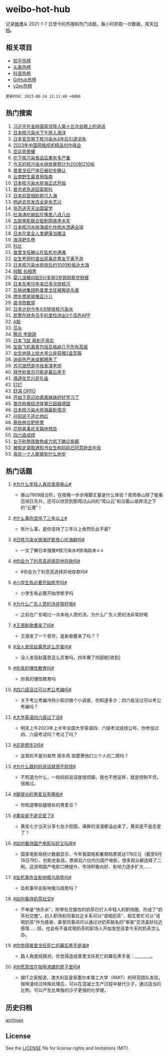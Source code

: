 # weibo-hot-hub

记录[微博](https://www.weibo.com)从 2021-1-7 日至今的热搜和热门话题。每小时抓取一次数据，按天[归档](archives)。

## 相关项目

- [知乎热榜](https://github.com/lonnyzhang423/zhihu-hot-hub)
- [头条热榜](https://github.com/lonnyzhang423/toutiao-hot-hub)
- [抖音热榜](https://github.com/lonnyzhang423/douyin-hot-hub)
- [GitHub热榜](https://github.com/lonnyzhang423/github-hot-hub)
- [v2ex热榜](https://github.com/lonnyzhang423/v2ex-hot-hub)


`更新时间：2023-08-24 12:11:49 +0800`

## 热门搜索

1. [习近平在金砖国家领导人第十五次会晤上的讲话](https://m.weibo.cn/search?containerid=100103type%3D1%26t%3D10%26q%3D%23%E4%B9%A0%E8%BF%91%E5%B9%B3%E5%9C%A8%E9%87%91%E7%A0%96%E5%9B%BD%E5%AE%B6%E9%A2%86%E5%AF%BC%E4%BA%BA%E7%AC%AC%E5%8D%81%E4%BA%94%E6%AC%A1%E4%BC%9A%E6%99%A4%E4%B8%8A%E7%9A%84%E8%AE%B2%E8%AF%9D%23&stream_entry_id=51&isnewpage=1&extparam=seat%3D1%26dgr%3D0%26pos%3D0%26c_type%3D51%26filter_type%3Drealtimehot%26stream_entry_id%3D51%26cate%3D10103%26display_time%3D1692850307%26pre_seqid%3D1692850307653027171158&luicode=10000011&lfid=106003type%253D25%2526t%253D3%2526disable_hot%253D1%2526filter_type%253Drealtimehot)
1. [日本核污染水下午排入海洋](https://m.weibo.cn/search?containerid=100103type%3D1%26t%3D10%26q%3D%23%E6%97%A5%E6%9C%AC%E6%A0%B8%E6%B1%A1%E6%9F%93%E6%B0%B4%E4%B8%8B%E5%8D%88%E6%8E%92%E5%85%A5%E6%B5%B7%E6%B4%8B%23&stream_entry_id=31&isnewpage=1&extparam=seat%3D1%26dgr%3D0%26flag%3D4%26stream_entry_id%3D31%26band_rank%3D1%26realpos%3D1%26pos%3D0%26q%3D%2523%25E6%2597%25A5%25E6%259C%25AC%25E6%25A0%25B8%25E6%25B1%25A1%25E6%259F%2593%25E6%25B0%25B4%25E4%25B8%258B%25E5%258D%2588%25E6%258E%2592%25E5%2585%25A5%25E6%25B5%25B7%25E6%25B4%258B%2523%26c_type%3D31%26filter_type%3Drealtimehot%26lcate%3D5001%26cate%3D5001%26display_time%3D1692850307%26pre_seqid%3D1692850307653027171158&luicode=10000011&lfid=106003type%253D25%2526t%253D3%2526disable_hot%253D1%2526filter_type%253Drealtimehot)
1. [日本官员喝下核污染水4年后引退消失](https://m.weibo.cn/search?containerid=100103type%3D1%26t%3D10%26q%3D%23%E6%97%A5%E6%9C%AC%E5%AE%98%E5%91%98%E5%96%9D%E4%B8%8B%E6%A0%B8%E6%B1%A1%E6%9F%93%E6%B0%B44%E5%B9%B4%E5%90%8E%E5%BC%95%E9%80%80%E6%B6%88%E5%A4%B1%23&stream_entry_id=31&isnewpage=1&extparam=seat%3D1%26dgr%3D0%26flag%3D1%26stream_entry_id%3D31%26band_rank%3D2%26realpos%3D2%26pos%3D1%26q%3D%2523%25E6%2597%25A5%25E6%259C%25AC%25E5%25AE%2598%25E5%2591%2598%25E5%2596%259D%25E4%25B8%258B%25E6%25A0%25B8%25E6%25B1%25A1%25E6%259F%2593%25E6%25B0%25B44%25E5%25B9%25B4%25E5%2590%258E%25E5%25BC%2595%25E9%2580%2580%25E6%25B6%2588%25E5%25A4%25B1%2523%26c_type%3D31%26filter_type%3Drealtimehot%26lcate%3D5001%26cate%3D5001%26display_time%3D1692850307%26pre_seqid%3D1692850307653027171158&luicode=10000011&lfid=106003type%253D25%2526t%253D3%2526disable_hot%253D1%2526filter_type%253Drealtimehot)
1. [2023年中国网络视听精品创作峰会](https://m.weibo.cn/search?containerid=100103type%3D1%26t%3D10%26q%3D%232023%E5%B9%B4%E4%B8%AD%E5%9B%BD%E7%BD%91%E7%BB%9C%E8%A7%86%E5%90%AC%E7%B2%BE%E5%93%81%E5%88%9B%E4%BD%9C%E5%B3%B0%E4%BC%9A%23&stream_entry_id=31&isnewpage=1&extparam=seat%3D1%26dgr%3D0%26flag%3D0%26stream_entry_id%3D31%26band_rank%3D3%26realpos%3D3%26pos%3D2%26q%3D%25232023%25E5%25B9%25B4%25E4%25B8%25AD%25E5%259B%25BD%25E7%25BD%2591%25E7%25BB%259C%25E8%25A7%2586%25E5%2590%25AC%25E7%25B2%25BE%25E5%2593%2581%25E5%2588%259B%25E4%25BD%259C%25E5%25B3%25B0%25E4%25BC%259A%2523%26c_type%3D31%26filter_type%3Drealtimehot%26lcate%3D5001%26cate%3D5001%26display_time%3D1692850307%26pre_seqid%3D1692850307653027171158&luicode=10000011&lfid=106003type%253D25%2526t%253D3%2526disable_hot%253D1%2526filter_type%253Drealtimehot)
1. [亚运竞荣耀](https://m.weibo.cn/search?containerid=100103type%3D1%26t%3D10%26q%3D%23%E4%BA%9A%E8%BF%90%E7%AB%9E%E8%8D%A3%E8%80%80%23&stream_entry_id=31&isnewpage=1&extparam=seat%3D1%26topic_ad%3D1%26adid%3D200419%26dgr%3D0%26cate%3D5001%26lcate%3D5001%26band_rank%3D4%26pos%3D3%26c_type%3D31%26is_ad_pos%3D1%26filter_type%3Drealtimehot%26stream_entry_id%3D31%26q%3D%2523%25E4%25BA%259A%25E8%25BF%2590%25E7%25AB%259E%25E8%258D%25A3%25E8%2580%2580%2523%26display_time%3D1692850307%26pre_seqid%3D1692850307653027171158&luicode=10000011&lfid=106003type%253D25%2526t%253D3%2526disable_hot%253D1%2526filter_type%253Drealtimehot)
1. [吃下核污染食品后果有多严重](https://m.weibo.cn/search?containerid=100103type%3D1%26t%3D10%26q%3D%23%E5%90%83%E4%B8%8B%E6%A0%B8%E6%B1%A1%E6%9F%93%E9%A3%9F%E5%93%81%E5%90%8E%E6%9E%9C%E6%9C%89%E5%A4%9A%E4%B8%A5%E9%87%8D%23&stream_entry_id=31&isnewpage=1&extparam=seat%3D1%26dgr%3D0%26flag%3D16%26stream_entry_id%3D31%26band_rank%3D4%26realpos%3D4%26pos%3D4%26q%3D%2523%25E5%2590%2583%25E4%25B8%258B%25E6%25A0%25B8%25E6%25B1%25A1%25E6%259F%2593%25E9%25A3%259F%25E5%2593%2581%25E5%2590%258E%25E6%259E%259C%25E6%259C%2589%25E5%25A4%259A%25E4%25B8%25A5%25E9%2587%258D%2523%26c_type%3D31%26filter_type%3Drealtimehot%26lcate%3D5001%26cate%3D5001%26display_time%3D1692850307%26pre_seqid%3D1692850307653027171158&luicode=10000011&lfid=106003type%253D25%2526t%253D3%2526disable_hot%253D1%2526filter_type%253Drealtimehot)
1. [今天的核污染水排放量预计为200到210吨](https://m.weibo.cn/search?containerid=100103type%3D1%26t%3D10%26q%3D%23%E4%BB%8A%E5%A4%A9%E7%9A%84%E6%A0%B8%E6%B1%A1%E6%9F%93%E6%B0%B4%E6%8E%92%E6%94%BE%E9%87%8F%E9%A2%84%E8%AE%A1%E4%B8%BA200%E5%88%B0210%E5%90%A8%23&stream_entry_id=31&isnewpage=1&extparam=seat%3D1%26dgr%3D0%26flag%3D1%26stream_entry_id%3D31%26band_rank%3D5%26realpos%3D5%26pos%3D5%26q%3D%2523%25E4%25BB%258A%25E5%25A4%25A9%25E7%259A%2584%25E6%25A0%25B8%25E6%25B1%25A1%25E6%259F%2593%25E6%25B0%25B4%25E6%258E%2592%25E6%2594%25BE%25E9%2587%258F%25E9%25A2%2584%25E8%25AE%25A1%25E4%25B8%25BA200%25E5%2588%25B0210%25E5%2590%25A8%2523%26c_type%3D31%26filter_type%3Drealtimehot%26lcate%3D5001%26cate%3D5001%26display_time%3D1692850307%26pre_seqid%3D1692850307653027171158&luicode=10000011&lfid=106003type%253D25%2526t%253D3%2526disable_hot%253D1%2526filter_type%253Drealtimehot)
1. [普里戈任尸体已被初步确认](https://m.weibo.cn/search?containerid=100103type%3D1%26t%3D10%26q%3D%23%E6%99%AE%E9%87%8C%E6%88%88%E4%BB%BB%E5%B0%B8%E4%BD%93%E5%B7%B2%E8%A2%AB%E5%88%9D%E6%AD%A5%E7%A1%AE%E8%AE%A4%23&stream_entry_id=31&isnewpage=1&extparam=seat%3D1%26dgr%3D0%26flag%3D1%26stream_entry_id%3D31%26band_rank%3D6%26realpos%3D6%26pos%3D6%26q%3D%2523%25E6%2599%25AE%25E9%2587%258C%25E6%2588%2588%25E4%25BB%25BB%25E5%25B0%25B8%25E4%25BD%2593%25E5%25B7%25B2%25E8%25A2%25AB%25E5%2588%259D%25E6%25AD%25A5%25E7%25A1%25AE%25E8%25AE%25A4%2523%26c_type%3D31%26filter_type%3Drealtimehot%26lcate%3D5001%26cate%3D5001%26display_time%3D1692850307%26pre_seqid%3D1692850307653027171158&luicode=10000011&lfid=106003type%253D25%2526t%253D3%2526disable_hot%253D1%2526filter_type%253Drealtimehot)
1. [云南野生菌食用指南](https://m.weibo.cn/search?containerid=100103type%3D1%26t%3D10%26q%3D%23%E4%BA%91%E5%8D%97%E9%87%8E%E7%94%9F%E8%8F%8C%E9%A3%9F%E7%94%A8%E6%8C%87%E5%8D%97%23&stream_entry_id=31&isnewpage=1&extparam=seat%3D1%26dgr%3D0%26adid%3D200417%26stream_entry_id%3D31%26is_ad_pos%3D1%26band_rank%3D7%26pos%3D7%26q%3D%2523%25E4%25BA%2591%25E5%258D%2597%25E9%2587%258E%25E7%2594%259F%25E8%258F%258C%25E9%25A3%259F%25E7%2594%25A8%25E6%258C%2587%25E5%258D%2597%2523%26c_type%3D31%26filter_type%3Drealtimehot%26lcate%3D5001%26cate%3D5001%26display_time%3D1692850307%26pre_seqid%3D1692850307653027171158&luicode=10000011&lfid=106003type%253D25%2526t%253D3%2526disable_hot%253D1%2526filter_type%253Drealtimehot)
1. [日本核污染水排海正式开始](https://m.weibo.cn/search?containerid=100103type%3D1%26t%3D10%26q%3D%23%E6%97%A5%E6%9C%AC%E6%A0%B8%E6%B1%A1%E6%9F%93%E6%B0%B4%E6%8E%92%E6%B5%B7%E6%AD%A3%E5%BC%8F%E5%BC%80%E5%A7%8B%23&stream_entry_id=31&isnewpage=1&extparam=seat%3D1%26dgr%3D0%26flag%3D1%26stream_entry_id%3D31%26band_rank%3D7%26realpos%3D7%26pos%3D8%26q%3D%2523%25E6%2597%25A5%25E6%259C%25AC%25E6%25A0%25B8%25E6%25B1%25A1%25E6%259F%2593%25E6%25B0%25B4%25E6%258E%2592%25E6%25B5%25B7%25E6%25AD%25A3%25E5%25BC%258F%25E5%25BC%2580%25E5%25A7%258B%2523%26c_type%3D31%26filter_type%3Drealtimehot%26lcate%3D5001%26cate%3D5001%26display_time%3D1692850307%26pre_seqid%3D1692850307653027171158&luicode=10000011&lfid=106003type%253D25%2526t%253D3%2526disable_hot%253D1%2526filter_type%253Drealtimehot)
1. [普京紧急返回莫斯科](https://m.weibo.cn/search?containerid=100103type%3D1%26t%3D10%26q%3D%23%E6%99%AE%E4%BA%AC%E7%B4%A7%E6%80%A5%E8%BF%94%E5%9B%9E%E8%8E%AB%E6%96%AF%E7%A7%91%23&stream_entry_id=31&isnewpage=1&extparam=seat%3D1%26dgr%3D0%26flag%3D2%26stream_entry_id%3D31%26band_rank%3D8%26realpos%3D8%26pos%3D9%26q%3D%2523%25E6%2599%25AE%25E4%25BA%25AC%25E7%25B4%25A7%25E6%2580%25A5%25E8%25BF%2594%25E5%259B%259E%25E8%258E%25AB%25E6%2596%25AF%25E7%25A7%2591%2523%26c_type%3D31%26filter_type%3Drealtimehot%26lcate%3D5001%26cate%3D5001%26display_time%3D1692850307%26pre_seqid%3D1692850307653027171158&luicode=10000011&lfid=106003type%253D25%2526t%253D3%2526disable_hot%253D1%2526filter_type%253Drealtimehot)
1. [日本前首相批排污入海](https://m.weibo.cn/search?containerid=100103type%3D1%26t%3D10%26q%3D%23%E6%97%A5%E6%9C%AC%E5%89%8D%E9%A6%96%E7%9B%B8%E6%89%B9%E6%8E%92%E6%B1%A1%E5%85%A5%E6%B5%B7%23&stream_entry_id=31&isnewpage=1&extparam=seat%3D1%26dgr%3D0%26flag%3D1%26stream_entry_id%3D31%26band_rank%3D9%26realpos%3D9%26pos%3D10%26q%3D%2523%25E6%2597%25A5%25E6%259C%25AC%25E5%2589%258D%25E9%25A6%2596%25E7%259B%25B8%25E6%2589%25B9%25E6%258E%2592%25E6%25B1%25A1%25E5%2585%25A5%25E6%25B5%25B7%2523%26c_type%3D31%26filter_type%3Drealtimehot%26lcate%3D5001%26cate%3D5001%26display_time%3D1692850307%26pre_seqid%3D1692850307653027171158&luicode=10000011&lfid=106003type%253D25%2526t%253D3%2526disable_hot%253D1%2526filter_type%253Drealtimehot)
1. [杨迪去剪发店全是张艺兴](https://m.weibo.cn/search?containerid=100103type%3D1%26t%3D10%26q%3D%23%E6%9D%A8%E8%BF%AA%E5%8E%BB%E5%89%AA%E5%8F%91%E5%BA%97%E5%85%A8%E6%98%AF%E5%BC%A0%E8%89%BA%E5%85%B4%23&stream_entry_id=31&isnewpage=1&extparam=seat%3D1%26dgr%3D0%26flag%3D0%26stream_entry_id%3D31%26band_rank%3D10%26realpos%3D10%26pos%3D11%26q%3D%2523%25E6%259D%25A8%25E8%25BF%25AA%25E5%258E%25BB%25E5%2589%25AA%25E5%258F%2591%25E5%25BA%2597%25E5%2585%25A8%25E6%2598%25AF%25E5%25BC%25A0%25E8%2589%25BA%25E5%2585%25B4%2523%26c_type%3D31%26filter_type%3Drealtimehot%26lcate%3D5001%26cate%3D5001%26display_time%3D1692850307%26pre_seqid%3D1692850307653027171158&luicode=10000011&lfid=106003type%253D25%2526t%253D3%2526disable_hot%253D1%2526filter_type%253Drealtimehot)
1. [张亮送天天出国留学](https://m.weibo.cn/search?containerid=100103type%3D1%26t%3D10%26q%3D%23%E5%BC%A0%E4%BA%AE%E9%80%81%E5%A4%A9%E5%A4%A9%E5%87%BA%E5%9B%BD%E7%95%99%E5%AD%A6%23&stream_entry_id=31&isnewpage=1&extparam=seat%3D1%26dgr%3D0%26flag%3D1%26stream_entry_id%3D31%26band_rank%3D11%26realpos%3D11%26pos%3D12%26q%3D%2523%25E5%25BC%25A0%25E4%25BA%25AE%25E9%2580%2581%25E5%25A4%25A9%25E5%25A4%25A9%25E5%2587%25BA%25E5%259B%25BD%25E7%2595%2599%25E5%25AD%25A6%2523%26c_type%3D31%26filter_type%3Drealtimehot%26lcate%3D5001%26cate%3D5001%26display_time%3D1692850307%26pre_seqid%3D1692850307653027171158&luicode=10000011&lfid=106003type%253D25%2526t%253D3%2526disable_hot%253D1%2526filter_type%253Drealtimehot)
1. [杜海涛吃蜈蚣在嘴里八进八出](https://m.weibo.cn/search?containerid=100103type%3D1%26t%3D10%26q%3D%23%E6%9D%9C%E6%B5%B7%E6%B6%9B%E5%90%83%E8%9C%88%E8%9A%A3%E5%9C%A8%E5%98%B4%E9%87%8C%E5%85%AB%E8%BF%9B%E5%85%AB%E5%87%BA%23&stream_entry_id=31&isnewpage=1&extparam=seat%3D1%26dgr%3D0%26flag%3D1%26stream_entry_id%3D31%26band_rank%3D12%26realpos%3D12%26pos%3D13%26q%3D%2523%25E6%259D%259C%25E6%25B5%25B7%25E6%25B6%259B%25E5%2590%2583%25E8%259C%2588%25E8%259A%25A3%25E5%259C%25A8%25E5%2598%25B4%25E9%2587%258C%25E5%2585%25AB%25E8%25BF%259B%25E5%2585%25AB%25E5%2587%25BA%2523%26c_type%3D31%26filter_type%3Drealtimehot%26lcate%3D5001%26cate%3D5001%26display_time%3D1692850307%26pre_seqid%3D1692850307653027171158&luicode=10000011&lfid=106003type%253D25%2526t%253D3%2526disable_hot%253D1%2526filter_type%253Drealtimehot)
1. [五部电影联合抵制网络黑水军](https://m.weibo.cn/search?containerid=100103type%3D1%26t%3D10%26q%3D%23%E4%BA%94%E9%83%A8%E7%94%B5%E5%BD%B1%E8%81%94%E5%90%88%E6%8A%B5%E5%88%B6%E7%BD%91%E7%BB%9C%E9%BB%91%E6%B0%B4%E5%86%9B%23&stream_entry_id=31&isnewpage=1&extparam=seat%3D1%26dgr%3D0%26flag%3D1%26stream_entry_id%3D31%26band_rank%3D13%26realpos%3D13%26pos%3D14%26q%3D%2523%25E4%25BA%2594%25E9%2583%25A8%25E7%2594%25B5%25E5%25BD%25B1%25E8%2581%2594%25E5%2590%2588%25E6%258A%25B5%25E5%2588%25B6%25E7%25BD%2591%25E7%25BB%259C%25E9%25BB%2591%25E6%25B0%25B4%25E5%2586%259B%2523%26c_type%3D31%26filter_type%3Drealtimehot%26lcate%3D5001%26cate%3D5001%26display_time%3D1692850307%26pre_seqid%3D1692850307653027171158&luicode=10000011&lfid=106003type%253D25%2526t%253D3%2526disable_hot%253D1%2526filter_type%253Drealtimehot)
1. [日本核污水排海或化作雨水洒遍全球](https://m.weibo.cn/search?containerid=100103type%3D1%26t%3D10%26q%3D%23%E6%97%A5%E6%9C%AC%E6%A0%B8%E6%B1%A1%E6%B0%B4%E6%8E%92%E6%B5%B7%E6%88%96%E5%8C%96%E4%BD%9C%E9%9B%A8%E6%B0%B4%E6%B4%92%E9%81%8D%E5%85%A8%E7%90%83%23&stream_entry_id=31&isnewpage=1&extparam=seat%3D1%26dgr%3D0%26flag%3D2%26stream_entry_id%3D31%26band_rank%3D14%26realpos%3D14%26pos%3D15%26q%3D%2523%25E6%2597%25A5%25E6%259C%25AC%25E6%25A0%25B8%25E6%25B1%25A1%25E6%25B0%25B4%25E6%258E%2592%25E6%25B5%25B7%25E6%2588%2596%25E5%258C%2596%25E4%25BD%259C%25E9%259B%25A8%25E6%25B0%25B4%25E6%25B4%2592%25E9%2581%258D%25E5%2585%25A8%25E7%2590%2583%2523%26c_type%3D31%26filter_type%3Drealtimehot%26lcate%3D5001%26cate%3D5001%26display_time%3D1692850307%26pre_seqid%3D1692850307653027171158&luicode=10000011&lfid=106003type%253D25%2526t%253D3%2526disable_hot%253D1%2526filter_type%253Drealtimehot)
1. [日本在拿全人类健康当赌注](https://m.weibo.cn/search?containerid=100103type%3D1%26t%3D10%26q%3D%23%E6%97%A5%E6%9C%AC%E5%9C%A8%E6%8B%BF%E5%85%A8%E4%BA%BA%E7%B1%BB%E5%81%A5%E5%BA%B7%E5%BD%93%E8%B5%8C%E6%B3%A8%23&stream_entry_id=31&isnewpage=1&extparam=seat%3D1%26dgr%3D0%26flag%3D1%26stream_entry_id%3D31%26band_rank%3D15%26realpos%3D15%26pos%3D16%26q%3D%2523%25E6%2597%25A5%25E6%259C%25AC%25E5%259C%25A8%25E6%258B%25BF%25E5%2585%25A8%25E4%25BA%25BA%25E7%25B1%25BB%25E5%2581%25A5%25E5%25BA%25B7%25E5%25BD%2593%25E8%25B5%258C%25E6%25B3%25A8%2523%26c_type%3D31%26filter_type%3Drealtimehot%26lcate%3D5001%26cate%3D5001%26display_time%3D1692850307%26pre_seqid%3D1692850307653027171158&luicode=10000011&lfid=106003type%253D25%2526t%253D3%2526disable_hot%253D1%2526filter_type%253Drealtimehot)
1. [海洋肥牛卷](https://m.weibo.cn/search?containerid=100103type%3D1%26t%3D10%26q%3D%E6%B5%B7%E6%B4%8B%E8%82%A5%E7%89%9B%E5%8D%B7&stream_entry_id=31&isnewpage=1&extparam=seat%3D1%26dgr%3D0%26flag%3D1%26stream_entry_id%3D31%26band_rank%3D16%26realpos%3D16%26pos%3D17%26q%3D%25E6%25B5%25B7%25E6%25B4%258B%25E8%2582%25A5%25E7%2589%259B%25E5%258D%25B7%26c_type%3D31%26filter_type%3Drealtimehot%26lcate%3D5001%26cate%3D5001%26display_time%3D1692850307%26pre_seqid%3D1692850307653027171158&luicode=10000011&lfid=106003type%253D25%2526t%253D3%2526disable_hot%253D1%2526filter_type%253Drealtimehot)
1. [科比](https://m.weibo.cn/search?containerid=100103type%3D1%26t%3D10%26q%3D%E7%A7%91%E6%AF%94&stream_entry_id=31&isnewpage=1&extparam=seat%3D1%26dgr%3D0%26flag%3D0%26stream_entry_id%3D31%26band_rank%3D17%26realpos%3D17%26pos%3D18%26q%3D%25E7%25A7%2591%25E6%25AF%2594%26c_type%3D31%26filter_type%3Drealtimehot%26lcate%3D5001%26cate%3D5001%26display_time%3D1692850307%26pre_seqid%3D1692850307653027171158&luicode=10000011&lfid=106003type%253D25%2526t%253D3%2526disable_hot%253D1%2526filter_type%253Drealtimehot)
1. [普里戈任确认在坠机中遇难](https://m.weibo.cn/search?containerid=100103type%3D1%26t%3D10%26q%3D%23%E6%99%AE%E9%87%8C%E6%88%88%E4%BB%BB%E7%A1%AE%E8%AE%A4%E5%9C%A8%E5%9D%A0%E6%9C%BA%E4%B8%AD%E9%81%87%E9%9A%BE%23&stream_entry_id=31&isnewpage=1&extparam=seat%3D1%26dgr%3D0%26flag%3D0%26stream_entry_id%3D31%26band_rank%3D18%26realpos%3D18%26pos%3D19%26q%3D%2523%25E6%2599%25AE%25E9%2587%258C%25E6%2588%2588%25E4%25BB%25BB%25E7%25A1%25AE%25E8%25AE%25A4%25E5%259C%25A8%25E5%259D%25A0%25E6%259C%25BA%25E4%25B8%25AD%25E9%2581%2587%25E9%259A%25BE%2523%26c_type%3D31%26filter_type%3Drealtimehot%26lcate%3D5001%26cate%3D5001%26display_time%3D1692850307%26pre_seqid%3D1692850307653027171158&luicode=10000011&lfid=106003type%253D25%2526t%253D3%2526disable_hot%253D1%2526filter_type%253Drealtimehot)
1. [女生考研时查出尿毒症男友不离不弃](https://m.weibo.cn/search?containerid=100103type%3D1%26t%3D10%26q%3D%23%E5%A5%B3%E7%94%9F%E8%80%83%E7%A0%94%E6%97%B6%E6%9F%A5%E5%87%BA%E5%B0%BF%E6%AF%92%E7%97%87%E7%94%B7%E5%8F%8B%E4%B8%8D%E7%A6%BB%E4%B8%8D%E5%BC%83%23&stream_entry_id=31&isnewpage=1&extparam=seat%3D1%26dgr%3D0%26flag%3D32768%26stream_entry_id%3D31%26band_rank%3D19%26realpos%3D19%26pos%3D20%26q%3D%2523%25E5%25A5%25B3%25E7%2594%259F%25E8%2580%2583%25E7%25A0%2594%25E6%2597%25B6%25E6%259F%25A5%25E5%2587%25BA%25E5%25B0%25BF%25E6%25AF%2592%25E7%2597%2587%25E7%2594%25B7%25E5%258F%258B%25E4%25B8%258D%25E7%25A6%25BB%25E4%25B8%258D%25E5%25BC%2583%2523%26c_type%3D31%26filter_type%3Drealtimehot%26lcate%3D5001%26cate%3D5001%26display_time%3D1692850307%26pre_seqid%3D1692850307653027171158&luicode=10000011&lfid=106003type%253D25%2526t%253D3%2526disable_hot%253D1%2526filter_type%253Drealtimehot)
1. [日本核污染水排放后约1000秒抵达大海](https://m.weibo.cn/search?containerid=100103type%3D1%26t%3D10%26q%3D%23%E6%97%A5%E6%9C%AC%E6%A0%B8%E6%B1%A1%E6%9F%93%E6%B0%B4%E6%8E%92%E6%94%BE%E5%90%8E%E7%BA%A61000%E7%A7%92%E6%8A%B5%E8%BE%BE%E5%A4%A7%E6%B5%B7%23&stream_entry_id=31&isnewpage=1&extparam=seat%3D1%26dgr%3D0%26flag%3D1%26stream_entry_id%3D31%26band_rank%3D20%26realpos%3D20%26pos%3D21%26q%3D%2523%25E6%2597%25A5%25E6%259C%25AC%25E6%25A0%25B8%25E6%25B1%25A1%25E6%259F%2593%25E6%25B0%25B4%25E6%258E%2592%25E6%2594%25BE%25E5%2590%258E%25E7%25BA%25A61000%25E7%25A7%2592%25E6%258A%25B5%25E8%25BE%25BE%25E5%25A4%25A7%25E6%25B5%25B7%2523%26c_type%3D31%26filter_type%3Drealtimehot%26lcate%3D5001%26cate%3D5001%26display_time%3D1692850307%26pre_seqid%3D1692850307653027171158&luicode=10000011&lfid=106003type%253D25%2526t%253D3%2526disable_hot%253D1%2526filter_type%253Drealtimehot)
1. [纯甄 长相思](https://m.weibo.cn/search?containerid=100103type%3D1%26t%3D10%26q%3D%E7%BA%AF%E7%94%84+%E9%95%BF%E7%9B%B8%E6%80%9D&stream_entry_id=31&isnewpage=1&extparam=seat%3D1%26dgr%3D0%26flag%3D1%26stream_entry_id%3D31%26band_rank%3D21%26realpos%3D21%26pos%3D22%26q%3D%25E7%25BA%25AF%25E7%2594%2584%2520%25E9%2595%25BF%25E7%259B%25B8%25E6%2580%259D%26c_type%3D31%26filter_type%3Drealtimehot%26lcate%3D5001%26cate%3D5001%26display_time%3D1692850307%26pre_seqid%3D1692850307653027171158&luicode=10000011&lfid=106003type%253D25%2526t%253D3%2526disable_hot%253D1%2526filter_type%253Drealtimehot)
1. [婴儿误被闷脸5分多钟3岁姐姐察觉掀被](https://m.weibo.cn/search?containerid=100103type%3D1%26t%3D10%26q%3D%23%E5%A9%B4%E5%84%BF%E8%AF%AF%E8%A2%AB%E9%97%B7%E8%84%B85%E5%88%86%E5%A4%9A%E9%92%9F3%E5%B2%81%E5%A7%90%E5%A7%90%E5%AF%9F%E8%A7%89%E6%8E%80%E8%A2%AB%23&stream_entry_id=31&isnewpage=1&extparam=seat%3D1%26dgr%3D0%26flag%3D1%26stream_entry_id%3D31%26band_rank%3D22%26realpos%3D22%26pos%3D23%26q%3D%2523%25E5%25A9%25B4%25E5%2584%25BF%25E8%25AF%25AF%25E8%25A2%25AB%25E9%2597%25B7%25E8%2584%25B85%25E5%2588%2586%25E5%25A4%259A%25E9%2592%259F3%25E5%25B2%2581%25E5%25A7%2590%25E5%25A7%2590%25E5%25AF%259F%25E8%25A7%2589%25E6%258E%2580%25E8%25A2%25AB%2523%26c_type%3D31%26filter_type%3Drealtimehot%26lcate%3D5001%26cate%3D5001%26display_time%3D1692850307%26pre_seqid%3D1692850307653027171158&luicode=10000011&lfid=106003type%253D25%2526t%253D3%2526disable_hot%253D1%2526filter_type%253Drealtimehot)
1. [日本东电10年来已多次排核污](https://m.weibo.cn/search?containerid=100103type%3D1%26t%3D10%26q%3D%23%E6%97%A5%E6%9C%AC%E4%B8%9C%E7%94%B510%E5%B9%B4%E6%9D%A5%E5%B7%B2%E5%A4%9A%E6%AC%A1%E6%8E%92%E6%A0%B8%E6%B1%A1%23&stream_entry_id=31&isnewpage=1&extparam=seat%3D1%26dgr%3D0%26flag%3D1%26stream_entry_id%3D31%26band_rank%3D23%26realpos%3D23%26pos%3D24%26q%3D%2523%25E6%2597%25A5%25E6%259C%25AC%25E4%25B8%259C%25E7%2594%25B510%25E5%25B9%25B4%25E6%259D%25A5%25E5%25B7%25B2%25E5%25A4%259A%25E6%25AC%25A1%25E6%258E%2592%25E6%25A0%25B8%25E6%25B1%25A1%2523%26c_type%3D31%26filter_type%3Drealtimehot%26lcate%3D5001%26cate%3D5001%26display_time%3D1692850307%26pre_seqid%3D1692850307653027171158&luicode=10000011&lfid=106003type%253D25%2526t%253D3%2526disable_hot%253D1%2526filter_type%253Drealtimehot)
1. [瓦格纳集团称普里戈任被叛徒杀害](https://m.weibo.cn/search?containerid=100103type%3D1%26t%3D10%26q%3D%23%E7%93%A6%E6%A0%BC%E7%BA%B3%E9%9B%86%E5%9B%A2%E7%A7%B0%E6%99%AE%E9%87%8C%E6%88%88%E4%BB%BB%E8%A2%AB%E5%8F%9B%E5%BE%92%E6%9D%80%E5%AE%B3%23&stream_entry_id=31&isnewpage=1&extparam=seat%3D1%26dgr%3D0%26flag%3D0%26stream_entry_id%3D31%26band_rank%3D24%26realpos%3D24%26pos%3D25%26q%3D%2523%25E7%2593%25A6%25E6%25A0%25BC%25E7%25BA%25B3%25E9%259B%2586%25E5%259B%25A2%25E7%25A7%25B0%25E6%2599%25AE%25E9%2587%258C%25E6%2588%2588%25E4%25BB%25BB%25E8%25A2%25AB%25E5%258F%259B%25E5%25BE%2592%25E6%259D%2580%25E5%25AE%25B3%2523%26c_type%3D31%26filter_type%3Drealtimehot%26lcate%3D5001%26cate%3D5001%26display_time%3D1692850307%26pre_seqid%3D1692850307653027171158&luicode=10000011&lfid=106003type%253D25%2526t%253D3%2526disable_hot%253D1%2526filter_type%253Drealtimehot)
1. [燃冬票房就像豆汁儿](https://m.weibo.cn/search?containerid=100103type%3D1%26t%3D10%26q%3D%23%E7%87%83%E5%86%AC%E7%A5%A8%E6%88%BF%E5%B0%B1%E5%83%8F%E8%B1%86%E6%B1%81%E5%84%BF%23&stream_entry_id=31&isnewpage=1&extparam=seat%3D1%26dgr%3D0%26flag%3D2%26stream_entry_id%3D31%26band_rank%3D25%26realpos%3D25%26pos%3D26%26q%3D%2523%25E7%2587%2583%25E5%2586%25AC%25E7%25A5%25A8%25E6%2588%25BF%25E5%25B0%25B1%25E5%2583%258F%25E8%25B1%2586%25E6%25B1%2581%25E5%2584%25BF%2523%26c_type%3D31%26filter_type%3Drealtimehot%26lcate%3D5001%26cate%3D5001%26display_time%3D1692850307%26pre_seqid%3D1692850307653027171158&luicode=10000011&lfid=106003type%253D25%2526t%253D3%2526disable_hot%253D1%2526filter_type%253Drealtimehot)
1. [虞书欣敢穿](https://m.weibo.cn/search?containerid=100103type%3D1%26t%3D10%26q%3D%23%E8%99%9E%E4%B9%A6%E6%AC%A3%E6%95%A2%E7%A9%BF%23&stream_entry_id=31&isnewpage=1&extparam=seat%3D1%26dgr%3D0%26flag%3D0%26stream_entry_id%3D31%26band_rank%3D26%26realpos%3D26%26pos%3D27%26q%3D%2523%25E8%2599%259E%25E4%25B9%25A6%25E6%25AC%25A3%25E6%2595%25A2%25E7%25A9%25BF%2523%26c_type%3D31%26filter_type%3Drealtimehot%26lcate%3D5001%26cate%3D5001%26display_time%3D1692850307%26pre_seqid%3D1692850307653027171158&luicode=10000011&lfid=106003type%253D25%2526t%253D3%2526disable_hot%253D1%2526filter_type%253Drealtimehot)
1. [日本计划今年4次排放核污染水](https://m.weibo.cn/search?containerid=100103type%3D1%26t%3D10%26q%3D%23%E6%97%A5%E6%9C%AC%E8%AE%A1%E5%88%92%E4%BB%8A%E5%B9%B44%E6%AC%A1%E6%8E%92%E6%94%BE%E6%A0%B8%E6%B1%A1%E6%9F%93%E6%B0%B4%23&stream_entry_id=31&isnewpage=1&extparam=seat%3D1%26dgr%3D0%26flag%3D0%26stream_entry_id%3D31%26band_rank%3D27%26realpos%3D27%26pos%3D28%26q%3D%2523%25E6%2597%25A5%25E6%259C%25AC%25E8%25AE%25A1%25E5%2588%2592%25E4%25BB%258A%25E5%25B9%25B44%25E6%25AC%25A1%25E6%258E%2592%25E6%2594%25BE%25E6%25A0%25B8%25E6%25B1%25A1%25E6%259F%2593%25E6%25B0%25B4%2523%26c_type%3D31%26filter_type%3Drealtimehot%26lcate%3D5001%26cate%3D5001%26display_time%3D1692850307%26pre_seqid%3D1692850307653027171158&luicode=10000011&lfid=106003type%253D25%2526t%253D3%2526disable_hot%253D1%2526filter_type%253Drealtimehot)
1. [民警在财务员手机里检测出3个高危APP](https://m.weibo.cn/search?containerid=100103type%3D1%26t%3D10%26q%3D%23%E6%B0%91%E8%AD%A6%E5%9C%A8%E8%B4%A2%E5%8A%A1%E5%91%98%E6%89%8B%E6%9C%BA%E9%87%8C%E6%A3%80%E6%B5%8B%E5%87%BA3%E4%B8%AA%E9%AB%98%E5%8D%B1APP%23&stream_entry_id=31&isnewpage=1&extparam=seat%3D1%26dgr%3D0%26flag%3D32768%26stream_entry_id%3D31%26band_rank%3D28%26realpos%3D28%26pos%3D29%26q%3D%2523%25E6%25B0%2591%25E8%25AD%25A6%25E5%259C%25A8%25E8%25B4%25A2%25E5%258A%25A1%25E5%2591%2598%25E6%2589%258B%25E6%259C%25BA%25E9%2587%258C%25E6%25A3%2580%25E6%25B5%258B%25E5%2587%25BA3%25E4%25B8%25AA%25E9%25AB%2598%25E5%258D%25B1APP%2523%26c_type%3D31%26filter_type%3Drealtimehot%26lcate%3D5001%26cate%3D5001%26display_time%3D1692850307%26pre_seqid%3D1692850307653027171158&luicode=10000011&lfid=106003type%253D25%2526t%253D3%2526disable_hot%253D1%2526filter_type%253Drealtimehot)
1. [A股](https://m.weibo.cn/search?containerid=100103type%3D1%26t%3D10%26q%3DA%E8%82%A1&stream_entry_id=31&isnewpage=1&extparam=seat%3D1%26dgr%3D0%26flag%3D0%26stream_entry_id%3D31%26band_rank%3D29%26realpos%3D29%26pos%3D30%26q%3DA%25E8%2582%25A1%26c_type%3D31%26filter_type%3Drealtimehot%26lcate%3D5001%26cate%3D5001%26display_time%3D1692850307%26pre_seqid%3D1692850307653027171158&luicode=10000011&lfid=106003type%253D25%2526t%253D3%2526disable_hot%253D1%2526filter_type%253Drealtimehot)
1. [莎头](https://m.weibo.cn/search?containerid=100103type%3D1%26t%3D10%26q%3D%E8%8E%8E%E5%A4%B4&stream_entry_id=31&isnewpage=1&extparam=seat%3D1%26dgr%3D0%26flag%3D1%26stream_entry_id%3D31%26band_rank%3D30%26realpos%3D30%26pos%3D31%26q%3D%25E8%258E%258E%25E5%25A4%25B4%26c_type%3D31%26filter_type%3Drealtimehot%26lcate%3D5001%26cate%3D5001%26display_time%3D1692850307%26pre_seqid%3D1692850307653027171158&luicode=10000011&lfid=106003type%253D25%2526t%253D3%2526disable_hot%253D1%2526filter_type%253Drealtimehot)
1. [腾讯 李跳跳](https://m.weibo.cn/search?containerid=100103type%3D1%26t%3D10%26q%3D%E8%85%BE%E8%AE%AF+%E6%9D%8E%E8%B7%B3%E8%B7%B3&stream_entry_id=31&isnewpage=1&extparam=seat%3D1%26dgr%3D0%26flag%3D1%26stream_entry_id%3D31%26band_rank%3D31%26realpos%3D31%26pos%3D32%26q%3D%25E8%2585%25BE%25E8%25AE%25AF%2520%25E6%259D%258E%25E8%25B7%25B3%25E8%25B7%25B3%26c_type%3D31%26filter_type%3Drealtimehot%26lcate%3D5001%26cate%3D5001%26display_time%3D1692850307%26pre_seqid%3D1692850307653027171158&luicode=10000011&lfid=106003type%253D25%2526t%253D3%2526disable_hot%253D1%2526filter_type%253Drealtimehot)
1. [日本飞鼠 萌到不真实](https://m.weibo.cn/search?containerid=100103type%3D1%26t%3D10%26q%3D%E6%97%A5%E6%9C%AC%E9%A3%9E%E9%BC%A0+%E8%90%8C%E5%88%B0%E4%B8%8D%E7%9C%9F%E5%AE%9E&stream_entry_id=31&isnewpage=1&extparam=seat%3D1%26dgr%3D0%26flag%3D1%26stream_entry_id%3D31%26band_rank%3D32%26realpos%3D32%26pos%3D33%26q%3D%25E6%2597%25A5%25E6%259C%25AC%25E9%25A3%259E%25E9%25BC%25A0%2520%25E8%2590%258C%25E5%2588%25B0%25E4%25B8%258D%25E7%259C%259F%25E5%25AE%259E%26c_type%3D31%26filter_type%3Drealtimehot%26lcate%3D5001%26cate%3D5001%26display_time%3D1692850307%26pre_seqid%3D1692850307653027171158&luicode=10000011&lfid=106003type%253D25%2526t%253D3%2526disable_hot%253D1%2526filter_type%253Drealtimehot)
1. [坠毁飞机乘客包括瓦格纳几乎所有高层](https://m.weibo.cn/search?containerid=100103type%3D1%26t%3D10%26q%3D%23%E5%9D%A0%E6%AF%81%E9%A3%9E%E6%9C%BA%E4%B9%98%E5%AE%A2%E5%8C%85%E6%8B%AC%E7%93%A6%E6%A0%BC%E7%BA%B3%E5%87%A0%E4%B9%8E%E6%89%80%E6%9C%89%E9%AB%98%E5%B1%82%23&stream_entry_id=31&isnewpage=1&extparam=seat%3D1%26dgr%3D0%26flag%3D0%26stream_entry_id%3D31%26band_rank%3D33%26realpos%3D33%26pos%3D34%26q%3D%2523%25E5%259D%25A0%25E6%25AF%2581%25E9%25A3%259E%25E6%259C%25BA%25E4%25B9%2598%25E5%25AE%25A2%25E5%258C%2585%25E6%258B%25AC%25E7%2593%25A6%25E6%25A0%25BC%25E7%25BA%25B3%25E5%2587%25A0%25E4%25B9%258E%25E6%2589%2580%25E6%259C%2589%25E9%25AB%2598%25E5%25B1%2582%2523%26c_type%3D31%26filter_type%3Drealtimehot%26lcate%3D5001%26cate%3D5001%26display_time%3D1692850307%26pre_seqid%3D1692850307653027171158&luicode=10000011&lfid=106003type%253D25%2526t%253D3%2526disable_hot%253D1%2526filter_type%253Drealtimehot)
1. [女生地铁上给大爷让座获赠2盒蓝莓](https://m.weibo.cn/search?containerid=100103type%3D1%26t%3D10%26q%3D%23%E5%A5%B3%E7%94%9F%E5%9C%B0%E9%93%81%E4%B8%8A%E7%BB%99%E5%A4%A7%E7%88%B7%E8%AE%A9%E5%BA%A7%E8%8E%B7%E8%B5%A02%E7%9B%92%E8%93%9D%E8%8E%93%23&stream_entry_id=31&isnewpage=1&extparam=seat%3D1%26dgr%3D0%26flag%3D32768%26stream_entry_id%3D31%26band_rank%3D34%26realpos%3D34%26pos%3D35%26q%3D%2523%25E5%25A5%25B3%25E7%2594%259F%25E5%259C%25B0%25E9%2593%2581%25E4%25B8%258A%25E7%25BB%2599%25E5%25A4%25A7%25E7%2588%25B7%25E8%25AE%25A9%25E5%25BA%25A7%25E8%258E%25B7%25E8%25B5%25A02%25E7%259B%2592%25E8%2593%259D%25E8%258E%2593%2523%26c_type%3D31%26filter_type%3Drealtimehot%26lcate%3D5001%26cate%3D5001%26display_time%3D1692850307%26pre_seqid%3D1692850307653027171158&luicode=10000011&lfid=106003type%253D25%2526t%253D3%2526disable_hot%253D1%2526filter_type%253Drealtimehot)
1. [迪丽热巴来成都晒黑了](https://m.weibo.cn/search?containerid=100103type%3D1%26t%3D10%26q%3D%23%E8%BF%AA%E4%B8%BD%E7%83%AD%E5%B7%B4%E6%9D%A5%E6%88%90%E9%83%BD%E6%99%92%E9%BB%91%E4%BA%86%23&stream_entry_id=31&isnewpage=1&extparam=seat%3D1%26dgr%3D0%26flag%3D0%26stream_entry_id%3D31%26band_rank%3D35%26realpos%3D35%26pos%3D36%26q%3D%2523%25E8%25BF%25AA%25E4%25B8%25BD%25E7%2583%25AD%25E5%25B7%25B4%25E6%259D%25A5%25E6%2588%2590%25E9%2583%25BD%25E6%2599%2592%25E9%25BB%2591%25E4%25BA%2586%2523%26c_type%3D31%26filter_type%3Drealtimehot%26lcate%3D5001%26cate%3D5001%26display_time%3D1692850307%26pre_seqid%3D1692850307653027171158&luicode=10000011&lfid=106003type%253D25%2526t%253D3%2526disable_hot%253D1%2526filter_type%253Drealtimehot)
1. [苏可居然是中戏表演老师](https://m.weibo.cn/search?containerid=100103type%3D1%26t%3D10%26q%3D%23%E8%8B%8F%E5%8F%AF%E5%B1%85%E7%84%B6%E6%98%AF%E4%B8%AD%E6%88%8F%E8%A1%A8%E6%BC%94%E8%80%81%E5%B8%88%23&stream_entry_id=31&isnewpage=1&extparam=seat%3D1%26dgr%3D0%26flag%3D0%26stream_entry_id%3D31%26band_rank%3D36%26realpos%3D36%26pos%3D37%26q%3D%2523%25E8%258B%258F%25E5%258F%25AF%25E5%25B1%2585%25E7%2584%25B6%25E6%2598%25AF%25E4%25B8%25AD%25E6%2588%258F%25E8%25A1%25A8%25E6%25BC%2594%25E8%2580%2581%25E5%25B8%2588%2523%26c_type%3D31%26filter_type%3Drealtimehot%26lcate%3D5001%26cate%3D5001%26display_time%3D1692850307%26pre_seqid%3D1692850307653027171158&luicode=10000011&lfid=106003type%253D25%2526t%253D3%2526disable_hot%253D1%2526filter_type%253Drealtimehot)
1. [拜登称普京可能是幕后黑手](https://m.weibo.cn/search?containerid=100103type%3D1%26t%3D10%26q%3D%23%E6%8B%9C%E7%99%BB%E7%A7%B0%E6%99%AE%E4%BA%AC%E5%8F%AF%E8%83%BD%E6%98%AF%E5%B9%95%E5%90%8E%E9%BB%91%E6%89%8B%23&stream_entry_id=31&isnewpage=1&extparam=seat%3D1%26dgr%3D0%26flag%3D0%26stream_entry_id%3D31%26band_rank%3D37%26realpos%3D37%26pos%3D38%26q%3D%2523%25E6%258B%259C%25E7%2599%25BB%25E7%25A7%25B0%25E6%2599%25AE%25E4%25BA%25AC%25E5%258F%25AF%25E8%2583%25BD%25E6%2598%25AF%25E5%25B9%2595%25E5%2590%258E%25E9%25BB%2591%25E6%2589%258B%2523%26c_type%3D31%26filter_type%3Drealtimehot%26lcate%3D5001%26cate%3D5001%26display_time%3D1692850307%26pre_seqid%3D1692850307653027171158&luicode=10000011&lfid=106003type%253D25%2526t%253D3%2526disable_hot%253D1%2526filter_type%253Drealtimehot)
1. [偶遇张艺兴逛孔庙](https://m.weibo.cn/search?containerid=100103type%3D1%26t%3D10%26q%3D%23%E5%81%B6%E9%81%87%E5%BC%A0%E8%89%BA%E5%85%B4%E9%80%9B%E5%AD%94%E5%BA%99%23&stream_entry_id=31&isnewpage=1&extparam=seat%3D1%26dgr%3D0%26flag%3D1%26stream_entry_id%3D31%26band_rank%3D38%26realpos%3D38%26pos%3D39%26q%3D%2523%25E5%2581%25B6%25E9%2581%2587%25E5%25BC%25A0%25E8%2589%25BA%25E5%2585%25B4%25E9%2580%259B%25E5%25AD%2594%25E5%25BA%2599%2523%26c_type%3D31%26filter_type%3Drealtimehot%26lcate%3D5001%26cate%3D5001%26display_time%3D1692850307%26pre_seqid%3D1692850307653027171158&luicode=10000011&lfid=106003type%253D25%2526t%253D3%2526disable_hot%253D1%2526filter_type%253Drealtimehot)
1. [钉钉](https://m.weibo.cn/search?containerid=100103type%3D1%26t%3D10%26q%3D%E9%92%89%E9%92%89&stream_entry_id=31&isnewpage=1&extparam=seat%3D1%26dgr%3D0%26flag%3D1%26stream_entry_id%3D31%26band_rank%3D39%26realpos%3D39%26pos%3D40%26q%3D%25E9%2592%2589%25E9%2592%2589%26c_type%3D31%26filter_type%3Drealtimehot%26lcate%3D5001%26cate%3D5001%26display_time%3D1692850307%26pre_seqid%3D1692850307653027171158&luicode=10000011&lfid=106003type%253D25%2526t%253D3%2526disable_hot%253D1%2526filter_type%253Drealtimehot)
1. [舒淇 OPPO](https://m.weibo.cn/search?containerid=100103type%3D1%26t%3D10%26q%3D%23%E8%88%92%E6%B7%87+OPPO%23&stream_entry_id=31&isnewpage=1&extparam=seat%3D1%26dgr%3D0%26flag%3D1%26stream_entry_id%3D31%26band_rank%3D40%26realpos%3D40%26pos%3D41%26q%3D%2523%25E8%2588%2592%25E6%25B7%2587%2520OPPO%2523%26c_type%3D31%26filter_type%3Drealtimehot%26lcate%3D5001%26cate%3D5001%26display_time%3D1692850307%26pre_seqid%3D1692850307653027171158&luicode=10000011&lfid=106003type%253D25%2526t%253D3%2526disable_hot%253D1%2526filter_type%253Drealtimehot)
1. [开始下意识劝弟弟妹妹好好学习了](https://m.weibo.cn/search?containerid=100103type%3D1%26t%3D10%26q%3D%23%E5%BC%80%E5%A7%8B%E4%B8%8B%E6%84%8F%E8%AF%86%E5%8A%9D%E5%BC%9F%E5%BC%9F%E5%A6%B9%E5%A6%B9%E5%A5%BD%E5%A5%BD%E5%AD%A6%E4%B9%A0%E4%BA%86%23&stream_entry_id=31&isnewpage=1&extparam=seat%3D1%26dgr%3D0%26flag%3D0%26stream_entry_id%3D31%26band_rank%3D41%26realpos%3D41%26pos%3D42%26q%3D%2523%25E5%25BC%2580%25E5%25A7%258B%25E4%25B8%258B%25E6%2584%258F%25E8%25AF%2586%25E5%258A%259D%25E5%25BC%259F%25E5%25BC%259F%25E5%25A6%25B9%25E5%25A6%25B9%25E5%25A5%25BD%25E5%25A5%25BD%25E5%25AD%25A6%25E4%25B9%25A0%25E4%25BA%2586%2523%26c_type%3D31%26filter_type%3Drealtimehot%26lcate%3D5001%26cate%3D5001%26display_time%3D1692850307%26pre_seqid%3D1692850307653027171158&luicode=10000011&lfid=106003type%253D25%2526t%253D3%2526disable_hot%253D1%2526filter_type%253Drealtimehot)
1. [普京称俄经济体量已超越德国](https://m.weibo.cn/search?containerid=100103type%3D1%26t%3D10%26q%3D%23%E6%99%AE%E4%BA%AC%E7%A7%B0%E4%BF%84%E7%BB%8F%E6%B5%8E%E4%BD%93%E9%87%8F%E5%B7%B2%E8%B6%85%E8%B6%8A%E5%BE%B7%E5%9B%BD%23&stream_entry_id=31&isnewpage=1&extparam=seat%3D1%26dgr%3D0%26flag%3D0%26stream_entry_id%3D31%26band_rank%3D42%26realpos%3D42%26pos%3D43%26q%3D%2523%25E6%2599%25AE%25E4%25BA%25AC%25E7%25A7%25B0%25E4%25BF%2584%25E7%25BB%258F%25E6%25B5%258E%25E4%25BD%2593%25E9%2587%258F%25E5%25B7%25B2%25E8%25B6%2585%25E8%25B6%258A%25E5%25BE%25B7%25E5%259B%25BD%2523%26c_type%3D31%26filter_type%3Drealtimehot%26lcate%3D5001%26cate%3D5001%26display_time%3D1692850307%26pre_seqid%3D1692850307653027171158&luicode=10000011&lfid=106003type%253D25%2526t%253D3%2526disable_hot%253D1%2526filter_type%253Drealtimehot)
1. [日本核污染水排海最新情况](https://m.weibo.cn/search?containerid=100103type%3D1%26t%3D10%26q%3D%23%E6%97%A5%E6%9C%AC%E6%A0%B8%E6%B1%A1%E6%9F%93%E6%B0%B4%E6%8E%92%E6%B5%B7%E6%9C%80%E6%96%B0%E6%83%85%E5%86%B5%23&stream_entry_id=31&isnewpage=1&extparam=seat%3D1%26dgr%3D0%26flag%3D1%26stream_entry_id%3D31%26band_rank%3D43%26realpos%3D43%26pos%3D44%26q%3D%2523%25E6%2597%25A5%25E6%259C%25AC%25E6%25A0%25B8%25E6%25B1%25A1%25E6%259F%2593%25E6%25B0%25B4%25E6%258E%2592%25E6%25B5%25B7%25E6%259C%2580%25E6%2596%25B0%25E6%2583%2585%25E5%2586%25B5%2523%26c_type%3D31%26filter_type%3Drealtimehot%26lcate%3D5001%26cate%3D5001%26display_time%3D1692850307%26pre_seqid%3D1692850307653027171158&luicode=10000011&lfid=106003type%253D25%2526t%253D3%2526disable_hot%253D1%2526filter_type%253Drealtimehot)
1. [孙阳说于适比他红](https://m.weibo.cn/search?containerid=100103type%3D1%26t%3D10%26q%3D%23%E5%AD%99%E9%98%B3%E8%AF%B4%E4%BA%8E%E9%80%82%E6%AF%94%E4%BB%96%E7%BA%A2%23&stream_entry_id=31&isnewpage=1&extparam=seat%3D1%26dgr%3D0%26flag%3D0%26stream_entry_id%3D31%26band_rank%3D44%26realpos%3D44%26pos%3D45%26q%3D%2523%25E5%25AD%2599%25E9%2598%25B3%25E8%25AF%25B4%25E4%25BA%258E%25E9%2580%2582%25E6%25AF%2594%25E4%25BB%2596%25E7%25BA%25A2%2523%26c_type%3D31%26filter_type%3Drealtimehot%26lcate%3D5001%26cate%3D5001%26display_time%3D1692850307%26pre_seqid%3D1692850307653027171158&luicode=10000011&lfid=106003type%253D25%2526t%253D3%2526disable_hot%253D1%2526filter_type%253Drealtimehot)
1. [蔡依林合肥抢票](https://m.weibo.cn/search?containerid=100103type%3D1%26t%3D10%26q%3D%E8%94%A1%E4%BE%9D%E6%9E%97%E5%90%88%E8%82%A5%E6%8A%A2%E7%A5%A8&stream_entry_id=31&isnewpage=1&extparam=seat%3D1%26dgr%3D0%26flag%3D1%26stream_entry_id%3D31%26band_rank%3D45%26realpos%3D45%26pos%3D46%26q%3D%25E8%2594%25A1%25E4%25BE%259D%25E6%259E%2597%25E5%2590%2588%25E8%2582%25A5%25E6%258A%25A2%25E7%25A5%25A8%26c_type%3D31%26filter_type%3Drealtimehot%26lcate%3D5001%26cate%3D5001%26display_time%3D1692850307%26pre_seqid%3D1692850307653027171158&luicode=10000011&lfid=106003type%253D25%2526t%253D3%2526disable_hot%253D1%2526filter_type%253Drealtimehot)
1. [花轿喜事欢天囍地预告](https://m.weibo.cn/search?containerid=100103type%3D1%26t%3D10%26q%3D%23%E8%8A%B1%E8%BD%BF%E5%96%9C%E4%BA%8B%E6%AC%A2%E5%A4%A9%E5%9B%8D%E5%9C%B0%E9%A2%84%E5%91%8A%23&stream_entry_id=31&isnewpage=1&extparam=seat%3D1%26dgr%3D0%26flag%3D1%26stream_entry_id%3D31%26band_rank%3D46%26realpos%3D46%26pos%3D47%26q%3D%2523%25E8%258A%25B1%25E8%25BD%25BF%25E5%2596%259C%25E4%25BA%258B%25E6%25AC%25A2%25E5%25A4%25A9%25E5%259B%258D%25E5%259C%25B0%25E9%25A2%2584%25E5%2591%258A%2523%26c_type%3D31%26filter_type%3Drealtimehot%26lcate%3D5001%26cate%3D5001%26display_time%3D1692850307%26pre_seqid%3D1692850307653027171158&luicode=10000011&lfid=106003type%253D25%2526t%253D3%2526disable_hot%253D1%2526filter_type%253Drealtimehot)
1. [四六级成绩](https://m.weibo.cn/search?containerid=100103type%3D1%26t%3D10%26q%3D%23%E5%9B%9B%E5%85%AD%E7%BA%A7%E6%88%90%E7%BB%A9%23&stream_entry_id=31&isnewpage=1&extparam=seat%3D1%26dgr%3D0%26flag%3D0%26stream_entry_id%3D31%26band_rank%3D47%26realpos%3D47%26pos%3D48%26q%3D%2523%25E5%259B%259B%25E5%2585%25AD%25E7%25BA%25A7%25E6%2588%2590%25E7%25BB%25A9%2523%26c_type%3D31%26filter_type%3Drealtimehot%26lcate%3D5001%26cate%3D5001%26display_time%3D1692850307%26pre_seqid%3D1692850307653027171158&luicode=10000011&lfid=106003type%253D25%2526t%253D3%2526disable_hot%253D1%2526filter_type%253Drealtimehot)
1. [女子称熬夜致免疫力低下确诊紫癜](https://m.weibo.cn/search?containerid=100103type%3D1%26t%3D10%26q%3D%23%E5%A5%B3%E5%AD%90%E7%A7%B0%E7%86%AC%E5%A4%9C%E8%87%B4%E5%85%8D%E7%96%AB%E5%8A%9B%E4%BD%8E%E4%B8%8B%E7%A1%AE%E8%AF%8A%E7%B4%AB%E7%99%9C%23&stream_entry_id=31&isnewpage=1&extparam=seat%3D1%26dgr%3D0%26flag%3D0%26stream_entry_id%3D31%26band_rank%3D48%26realpos%3D48%26pos%3D49%26q%3D%2523%25E5%25A5%25B3%25E5%25AD%2590%25E7%25A7%25B0%25E7%2586%25AC%25E5%25A4%259C%25E8%2587%25B4%25E5%2585%258D%25E7%2596%25AB%25E5%258A%259B%25E4%25BD%258E%25E4%25B8%258B%25E7%25A1%25AE%25E8%25AF%258A%25E7%25B4%25AB%25E7%2599%259C%2523%26c_type%3D31%26filter_type%3Drealtimehot%26lcate%3D5001%26cate%3D5001%26display_time%3D1692850307%26pre_seqid%3D1692850307653027171158&luicode=10000011&lfid=106003type%253D25%2526t%253D3%2526disable_hot%253D1%2526filter_type%253Drealtimehot)
1. [被偷走录取通知书女生称妈妈已同意她去中戏](https://m.weibo.cn/search?containerid=100103type%3D1%26t%3D10%26q%3D%23%E8%A2%AB%E5%81%B7%E8%B5%B0%E5%BD%95%E5%8F%96%E9%80%9A%E7%9F%A5%E4%B9%A6%E5%A5%B3%E7%94%9F%E7%A7%B0%E5%A6%88%E5%A6%88%E5%B7%B2%E5%90%8C%E6%84%8F%E5%A5%B9%E5%8E%BB%E4%B8%AD%E6%88%8F%23&stream_entry_id=31&isnewpage=1&extparam=seat%3D1%26dgr%3D0%26flag%3D0%26stream_entry_id%3D31%26band_rank%3D49%26realpos%3D49%26pos%3D50%26q%3D%2523%25E8%25A2%25AB%25E5%2581%25B7%25E8%25B5%25B0%25E5%25BD%2595%25E5%258F%2596%25E9%2580%259A%25E7%259F%25A5%25E4%25B9%25A6%25E5%25A5%25B3%25E7%2594%259F%25E7%25A7%25B0%25E5%25A6%2588%25E5%25A6%2588%25E5%25B7%25B2%25E5%2590%258C%25E6%2584%258F%25E5%25A5%25B9%25E5%258E%25BB%25E4%25B8%25AD%25E6%2588%258F%2523%26c_type%3D31%26filter_type%3Drealtimehot%26lcate%3D5001%26cate%3D5001%26display_time%3D1692850307%26pre_seqid%3D1692850307653027171158&luicode=10000011&lfid=106003type%253D25%2526t%253D3%2526disable_hot%253D1%2526filter_type%253Drealtimehot)
1. [喜欢一个人能做到什么地步](https://m.weibo.cn/search?containerid=100103type%3D1%26t%3D10%26q%3D%23%E5%96%9C%E6%AC%A2%E4%B8%80%E4%B8%AA%E4%BA%BA%E8%83%BD%E5%81%9A%E5%88%B0%E4%BB%80%E4%B9%88%E5%9C%B0%E6%AD%A5%23&stream_entry_id=31&isnewpage=1&extparam=seat%3D1%26dgr%3D0%26flag%3D0%26stream_entry_id%3D31%26band_rank%3D50%26realpos%3D50%26pos%3D51%26q%3D%2523%25E5%2596%259C%25E6%25AC%25A2%25E4%25B8%2580%25E4%25B8%25AA%25E4%25BA%25BA%25E8%2583%25BD%25E5%2581%259A%25E5%2588%25B0%25E4%25BB%2580%25E4%25B9%2588%25E5%259C%25B0%25E6%25AD%25A5%2523%26c_type%3D31%26filter_type%3Drealtimehot%26lcate%3D5001%26cate%3D5001%26display_time%3D1692850307%26pre_seqid%3D1692850307653027171158&luicode=10000011&lfid=106003type%253D25%2526t%253D3%2526disable_hot%253D1%2526filter_type%253Drealtimehot)

## 热门话题

1. [#为什么年轻人喜欢夜爬泰山#](https://m.weibo.cn/search?containerid=231522type%3D1%26t%3D10%26q%3D%23%E4%B8%BA%E4%BB%80%E4%B9%88%E5%B9%B4%E8%BD%BB%E4%BA%BA%E5%96%9C%E6%AC%A2%E5%A4%9C%E7%88%AC%E6%B3%B0%E5%B1%B1%23&stream_entry_id=128&isnewpage=1&extparam=seat%3D1%26dgr%3D0%26cate%3D5004%26pos%3D1-0-0%26lcate%3D5004%26unitid%3D1692840771334%26c_type%3D128%26display_time%3D1692850309%26pre_seqid%3D1692850309664032670149&luicode=10000011&lfid=231648_-_4)
    - 泰山7909级台阶，在夜晚一步步用脚丈量是什么体验？夜爬泰山除了能看见旭日东升，还可以欣赏到那爬过山间的“爬山云”和沿着山坡奔流之下的“云瀑”！

1. [#什么事你坚持了三年以上#](https://m.weibo.cn/search?containerid=231522type%3D1%26t%3D10%26q%3D%23%E4%BB%80%E4%B9%88%E4%BA%8B%E4%BD%A0%E5%9D%9A%E6%8C%81%E4%BA%86%E4%B8%89%E5%B9%B4%E4%BB%A5%E4%B8%8A%23&stream_entry_id=128&isnewpage=1&extparam=seat%3D1%26dgr%3D0%26cate%3D5004%26pos%3D1-0-1%26lcate%3D5004%26unitid%3D1692797679813%26c_type%3D128%26display_time%3D1692850309%26pre_seqid%3D1692850309664032670149&luicode=10000011&lfid=231648_-_4)
    - 有什么事，是你坚持了三年以上依然乐此不疲?

1. [#日核污染水排海还能放心吃海鲜吗#](https://m.weibo.cn/search?containerid=231522type%3D1%26t%3D10%26q%3D%23%E6%97%A5%E6%A0%B8%E6%B1%A1%E6%9F%93%E6%B0%B4%E6%8E%92%E6%B5%B7%E8%BF%98%E8%83%BD%E6%94%BE%E5%BF%83%E5%90%83%E6%B5%B7%E9%B2%9C%E5%90%97%23&stream_entry_id=128&isnewpage=1&extparam=seat%3D1%26dgr%3D0%26cate%3D5004%26pos%3D1-0-2%26lcate%3D5004%26unitid%3D1692839886705%26c_type%3D128%26display_time%3D1692850309%26pre_seqid%3D1692850309664032670149&luicode=10000011&lfid=231648_-_4)
    - 一文了解日本强推#核污染水#排海始末↓↓

1. [#你会为了利息高选择异地存款吗#](https://m.weibo.cn/search?containerid=231522type%3D1%26t%3D10%26q%3D%23%E4%BD%A0%E4%BC%9A%E4%B8%BA%E4%BA%86%E5%88%A9%E6%81%AF%E9%AB%98%E9%80%89%E6%8B%A9%E5%BC%82%E5%9C%B0%E5%AD%98%E6%AC%BE%E5%90%97%23&stream_entry_id=128&isnewpage=1&extparam=seat%3D1%26dgr%3D0%26cate%3D5004%26pos%3D1-0-3%26lcate%3D5004%26unitid%3D1692840476845%26c_type%3D128%26display_time%3D1692850309%26pre_seqid%3D1692850309664032670149&luicode=10000011&lfid=231648_-_4)
    - #你会为了利息高选择异地存款吗#

1. [#小学生有必要开始练字吗#](https://m.weibo.cn/search?containerid=231522type%3D1%26t%3D10%26q%3D%23%E5%B0%8F%E5%AD%A6%E7%94%9F%E6%9C%89%E5%BF%85%E8%A6%81%E5%BC%80%E5%A7%8B%E7%BB%83%E5%AD%97%E5%90%97%23&stream_entry_id=128&isnewpage=1&extparam=seat%3D1%26dgr%3D0%26cate%3D5004%26pos%3D1-0-4%26lcate%3D5004%26unitid%3D1692833281923%26c_type%3D128%26display_time%3D1692850309%26pre_seqid%3D1692850309664032670149&luicode=10000011&lfid=231648_-_4)
    - 小学生有必要开始学练字吗

1. [#为什么广东人煲的汤非常好喝#](https://m.weibo.cn/search?containerid=231522type%3D1%26t%3D10%26q%3D%23%E4%B8%BA%E4%BB%80%E4%B9%88%E5%B9%BF%E4%B8%9C%E4%BA%BA%E7%85%B2%E7%9A%84%E6%B1%A4%E9%9D%9E%E5%B8%B8%E5%A5%BD%E5%96%9D%23&stream_entry_id=128&isnewpage=1&extparam=seat%3D1%26dgr%3D0%26cate%3D5004%26pos%3D1-0-5%26lcate%3D5004%26unitid%3D1692838683410%26c_type%3D128%26display_time%3D1692850309%26pre_seqid%3D1692850309664032670149&luicode=10000011&lfid=231648_-_4)
    - 之前在广东喝过一次本地人煲的汤，为什么广东人煲的汤非常好喝

1. [#王源新歌要来了吗#](https://m.weibo.cn/search?containerid=231522type%3D1%26t%3D10%26q%3D%23%E7%8E%8B%E6%BA%90%E6%96%B0%E6%AD%8C%E8%A6%81%E6%9D%A5%E4%BA%86%E5%90%97%23&stream_entry_id=128&isnewpage=1&extparam=seat%3D1%26dgr%3D0%26cate%3D5004%26pos%3D1-0-6%26lcate%3D5004%26unitid%3D1692707920607%26c_type%3D128%26display_time%3D1692850309%26pre_seqid%3D1692850309664032670149&luicode=10000011&lfid=231648_-_4)
    - 王源发了一个音符，是新歌要来了吗？？

1. [#没人发现赵露思这么厉害吗#](https://m.weibo.cn/search?containerid=231522type%3D1%26t%3D10%26q%3D%23%E6%B2%A1%E4%BA%BA%E5%8F%91%E7%8E%B0%E8%B5%B5%E9%9C%B2%E6%80%9D%E8%BF%99%E4%B9%88%E5%8E%89%E5%AE%B3%E5%90%97%23&stream_entry_id=128&isnewpage=1&extparam=seat%3D1%26dgr%3D0%26cate%3D5004%26pos%3D1-0-7%26lcate%3D5004%26unitid%3D1692798255973%26c_type%3D128%26display_time%3D1692850309%26pre_seqid%3D1692850309664032670149&luicode=10000011&lfid=231648_-_4)
    - 没人发现赵露思这么厉害吗，四年爆了四部剧[收到]

1. [#你真的懂性教育吗#](https://m.weibo.cn/search?containerid=231522type%3D1%26t%3D10%26q%3D%23%E4%BD%A0%E7%9C%9F%E7%9A%84%E6%87%82%E6%80%A7%E6%95%99%E8%82%B2%E5%90%97%23&stream_entry_id=128&isnewpage=1&extparam=seat%3D1%26dgr%3D0%26cate%3D5004%26pos%3D1-0-8%26lcate%3D5004%26unitid%3D1692772668135%26c_type%3D128%26display_time%3D1692850309%26pre_seqid%3D1692850309664032670149&luicode=10000011&lfid=231648_-_4)
    - 你真的懂性教育吗

1. [#四六级没过可以考公考编吗#](https://m.weibo.cn/search?containerid=231522type%3D1%26t%3D10%26q%3D%23%E5%9B%9B%E5%85%AD%E7%BA%A7%E6%B2%A1%E8%BF%87%E5%8F%AF%E4%BB%A5%E8%80%83%E5%85%AC%E8%80%83%E7%BC%96%E5%90%97%23&stream_entry_id=128&isnewpage=1&extparam=seat%3D1%26dgr%3D0%26cate%3D5004%26pos%3D1-0-9%26lcate%3D5004%26unitid%3D1692805103139%26c_type%3D128%26display_time%3D1692850309%26pre_seqid%3D1692850309664032670149&luicode=10000011&lfid=231648_-_4)
    - 关于考公考编冷热小知识做个小调查，你知道多少：四六级没过可以考公考编吗？

1. [#大学英语四六级过了没#](https://m.weibo.cn/search?containerid=231522type%3D1%26t%3D10%26q%3D%23%E5%A4%A7%E5%AD%A6%E8%8B%B1%E8%AF%AD%E5%9B%9B%E5%85%AD%E7%BA%A7%E8%BF%87%E4%BA%86%E6%B2%A1%23&stream_entry_id=128&isnewpage=1&extparam=seat%3D1%26dgr%3D0%26cate%3D5004%26pos%3D1-0-10%26lcate%3D5004%26unitid%3D1692790440331%26c_type%3D128%26display_time%3D1692850309%26pre_seqid%3D1692850309664032670149&luicode=10000011&lfid=231648_-_4)
    - 明天上午2023年上半年全国大学英语四、六级考试成绩公布，你参加过四、六级考试吗？考过了吗？

1. [#这是燃冬2吗#](https://m.weibo.cn/search?containerid=231522type%3D1%26t%3D10%26q%3D%23%E8%BF%99%E6%98%AF%E7%87%83%E5%86%AC2%E5%90%97%23&stream_entry_id=128&isnewpage=1&extparam=seat%3D1%26dgr%3D0%26cate%3D5004%26pos%3D1-0-11%26lcate%3D5004%26unitid%3D1692848282903%26c_type%3D128%26display_time%3D1692850309%26pre_seqid%3D1692850309664032670149&luicode=10000011&lfid=231648_-_4)
    - 这真的不是刘昊然 周冬雨 屈楚萧他们三个人的二搭吗？

1. [#为什么跟妈妈说话就很不耐烦#](https://m.weibo.cn/search?containerid=231522type%3D1%26t%3D10%26q%3D%23%E4%B8%BA%E4%BB%80%E4%B9%88%E8%B7%9F%E5%A6%88%E5%A6%88%E8%AF%B4%E8%AF%9D%E5%B0%B1%E5%BE%88%E4%B8%8D%E8%80%90%E7%83%A6%23&stream_entry_id=128&isnewpage=1&extparam=seat%3D1%26dgr%3D0%26cate%3D5004%26pos%3D1-0-12%26lcate%3D5004%26unitid%3D1692842314408%26c_type%3D128%26display_time%3D1692850309%26pre_seqid%3D1692850309664032670149&luicode=10000011&lfid=231648_-_4)
    - 不知道为什么，一和妈妈说话就很烦躁，我也不想这样，就是控制不住。很难过。

1. [#腿很长的男爱豆有哪些#](https://m.weibo.cn/search?containerid=231522type%3D1%26t%3D10%26q%3D%23%E8%85%BF%E5%BE%88%E9%95%BF%E7%9A%84%E7%94%B7%E7%88%B1%E8%B1%86%E6%9C%89%E5%93%AA%E4%BA%9B%23&stream_entry_id=128&isnewpage=1&extparam=seat%3D1%26dgr%3D0%26cate%3D5004%26pos%3D1-0-13%26lcate%3D5004%26unitid%3D1692846179704%26c_type%3D128%26display_time%3D1692850309%26pre_seqid%3D1692850309664032670149&luicode=10000011&lfid=231648_-_4)
    - 你知道哪些腿很长的男爱豆？

1. [#黄奕是不是恋爱了#](https://m.weibo.cn/search?containerid=231522type%3D1%26t%3D10%26q%3D%23%E9%BB%84%E5%A5%95%E6%98%AF%E4%B8%8D%E6%98%AF%E6%81%8B%E7%88%B1%E4%BA%86%23&stream_entry_id=128&isnewpage=1&extparam=seat%3D1%26dgr%3D0%26cate%3D5004%26pos%3D1-0-14%26lcate%3D5004%26unitid%3D1692697067744%26c_type%3D128%26display_time%3D1692850309%26pre_seqid%3D1692850309664032670149&luicode=10000011&lfid=231648_-_4)
    - 黄奕七夕当天分享七张夕阳图，满屏的浪漫都溢出来了，黄奕是不是恋爱了？

1. [#如何看待国产电影叫好又叫座#](https://m.weibo.cn/search?containerid=231522type%3D1%26t%3D10%26q%3D%23%E5%A6%82%E4%BD%95%E7%9C%8B%E5%BE%85%E5%9B%BD%E4%BA%A7%E7%94%B5%E5%BD%B1%E5%8F%AB%E5%A5%BD%E5%8F%88%E5%8F%AB%E5%BA%A7%23&stream_entry_id=128&isnewpage=1&extparam=seat%3D1%26dgr%3D0%26cate%3D5004%26pos%3D1-0-15%26lcate%3D5004%26unitid%3D1692695895124%26c_type%3D128%26display_time%3D1692850309%26pre_seqid%3D1692850309664032670149&luicode=10000011&lfid=231648_-_4)
    - 国家电影局统计数据显示，今年我国电影暑期档票房达178亿元（截至8月18日7时），创影史新高，票房前六位均为国产电影，很多观众都选择了二刷。这说明国产电影口碑提升、市场积极向好、影响力逐步扩大……

1. [#坠机事件会影响俄乌局势吗#](https://m.weibo.cn/search?containerid=231522type%3D1%26t%3D10%26q%3D%23%E5%9D%A0%E6%9C%BA%E4%BA%8B%E4%BB%B6%E4%BC%9A%E5%BD%B1%E5%93%8D%E4%BF%84%E4%B9%8C%E5%B1%80%E5%8A%BF%E5%90%97%23&stream_entry_id=128&isnewpage=1&extparam=seat%3D1%26dgr%3D0%26cate%3D5004%26pos%3D1-0-16%26lcate%3D5004%26unitid%3D1692846789100%26c_type%3D128%26display_time%3D1692850309%26pre_seqid%3D1692850309664032670149&luicode=10000011&lfid=231648_-_4)
    - 坠机事件会影响俄乌局势吗？

1. [#如何看待奶茶社交#](https://m.weibo.cn/search?containerid=231522type%3D1%26t%3D10%26q%3D%23%E5%A6%82%E4%BD%95%E7%9C%8B%E5%BE%85%E5%A5%B6%E8%8C%B6%E7%A4%BE%E4%BA%A4%23&stream_entry_id=128&isnewpage=1&extparam=seat%3D1%26dgr%3D0%26cate%3D5004%26pos%3D1-0-17%26lcate%3D5004%26unitid%3D1692846202984%26c_type%3D128%26display_time%3D1692850309%26pre_seqid%3D1692850309664032670149&luicode=10000011&lfid=231648_-_4)
    - 不单是“快乐水”，附带社交属性的奶茶已打入年轻人的职场圈，形成了“奶茶社交圈”。初入职场和同事拉近关系可以“请喝奶茶”，相互帮忙可以“请喝奶茶”作为感谢，甚至同事间可以通过对奶茶联名的“审美”交流喜好拉近感情……但，也会有不喜欢喝奶茶的职场人开始发愁该拿今天的奶茶怎么办。

1. [#你觉得普里戈任死亡的幕后黑手是谁#](https://m.weibo.cn/search?containerid=231522type%3D1%26t%3D10%26q%3D%23%E4%BD%A0%E8%A7%89%E5%BE%97%E6%99%AE%E9%87%8C%E6%88%88%E4%BB%BB%E6%AD%BB%E4%BA%A1%E7%9A%84%E5%B9%95%E5%90%8E%E9%BB%91%E6%89%8B%E6%98%AF%E8%B0%81%23&stream_entry_id=128&isnewpage=1&extparam=seat%3D1%26dgr%3D0%26cate%3D5004%26pos%3D1-0-18%26lcate%3D5004%26unitid%3D1692845297795%26c_type%3D128%26display_time%3D1692850309%26pre_seqid%3D1692850309664032670149&luicode=10000011&lfid=231648_-_4)
    - 路人角度纯猜测，你觉得造成普里戈任死亡的幕后黑手是：________。

1. [#你愿意住在咖啡渣建的房子里吗#](https://m.weibo.cn/search?containerid=231522type%3D1%26t%3D10%26q%3D%23%E4%BD%A0%E6%84%BF%E6%84%8F%E4%BD%8F%E5%9C%A8%E5%92%96%E5%95%A1%E6%B8%A3%E5%BB%BA%E7%9A%84%E6%88%BF%E5%AD%90%E9%87%8C%E5%90%97%23&stream_entry_id=128&isnewpage=1&extparam=seat%3D1%26dgr%3D0%26cate%3D5004%26pos%3D1-0-19%26lcate%3D5004%26unitid%3D1692844706419%26c_type%3D128%26display_time%3D1692850309%26pre_seqid%3D1692850309664032670149&luicode=10000011&lfid=231648_-_4)
    - 据IT之家报道，澳大利亚皇家墨尔本理工大学（RMIT）的研究团队发现，咖啡渣经过特殊处理后，可以在混凝土生产过程中替代沙子，通过适当的比例，可以产生比单独的沙子更强的化学键。


## 历史归档

[archives](archives)

## License

See the [LICENSE](LICENSE) file for license rights and limitations (MIT).
